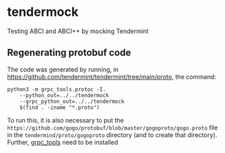 # tendermock
Testing ABCI and ABCI++ by mocking Tendermint

## Regenerating protobuf code
The code was generated by running, in https://github.com/tendermint/tendermint/tree/main/proto, the command:
```
python3 -m grpc_tools.protoc -I. 
    --python_out=../../tendermock 
    --grpc_python_out=../../tendermock 
    $(find . -iname "*.proto")
```
To run this, it is also necessary to put the `https://github.com/gogo/protobuf/blob/master/gogoproto/gogo.proto` file in the `tendermind/proto/gogoproto` directory (and to create that directory).
Further, [grpc_tools](https://grpc.io/docs/languages/python/quickstart/) need to be installed 